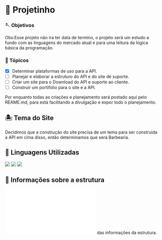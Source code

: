 # 🧭 Projetinho
### 🪡 Objetivos

Obs:Esse projeto não ira ter data de termino, o projeto será um estudo a fundo com as linguagens do mercado atual e para uma leitura da lógica básica da programação. 

### 📜 Tópicos 
 
- [X] Determinar plataformas de uso para a API.
- [ ] Planejar e elaborar a estruturo do API e do site de suporte.
- [ ] Criar um site para o Download do API e suporte ao cliente.
- [ ] Construir um portifolio para o site e a API.

Por enquanto todas as criações e planejamento será postado aqui pelo REAME.md, para está facilitando a divulgação e expor todo o planejamento.

## 🏝️ Tema do Site

Decidimos que a construção do site precisa de um tema para ser construida a API em cima disso, então determinamos que será Barbearia.

## 🌈 Linguagens Utilizadas

<p>
  <img src="https://img.shields.io/badge/Python-3776AB?style=for-the-badge&logo=python&logoColor=white"/>
  <img src="https://img.shields.io/badge/HTML-239120?style=for-the-badge&logo=html5&logoColor=white"/>
  <img src="https://img.shields.io/badge/CSS-239120?&style=for-the-badge&logo=css3&logoColor=white"/>
</p>

## 📌 Informações sobre a estrutura

![Readme](detailed-structure.md) das informações da estrutura.
